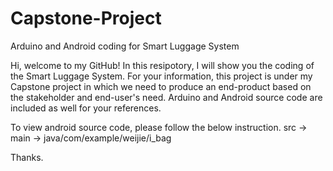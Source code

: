 # Capstone-Project
Arduino and Android coding for Smart Luggage System

Hi, welcome to my GitHub!
In this resipotory, I will show you the coding of the Smart Luggage System.
For your information, this project is under my Capstone project in which we need to produce an end-product based on the stakeholder and end-user's need.
Arduino and Android source code are included as well for your references.

To view android source code, please follow the below instruction.
src -> main -> java/com/example/weijie/i_bag

Thanks.
